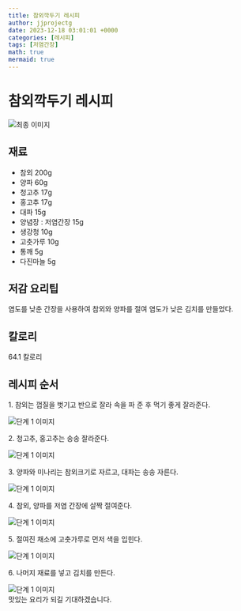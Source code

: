 ```yaml
---
title: 참외깍두기 레시피
author: jjprojectg
date: 2023-12-18 03:01:01 +0000
categories: [레시피]
tags: [저염간장]
math: true
mermaid: true
---
```

<meta name="og:type" content="website"/>
<meta charset="UTF-8"/>
<div class="header">
  <h1>참외깍두기 레시피</h1>
</div>

<div class="container my-4">
  <div class="row">
    <div class="col-12 col-md-6">
      <div class="recipe-image">
        <img src="http://www.foodsafetykorea.go.kr/uploadimg/cook/10_00424_2.png" class="step-image" alt="최종 이미지"/>
      </div>
    </div>
    <div class="col-12 col-md-6">
      <div class="ingredients">
        <h2>재료</h2>
        <ul class="card">
          <li> 참외 200g </li>
          <li>  양파 60g </li>
          <li>  청고추 17g </li>
          <li>  홍고추 17g </li>
          <li>  대파 15g </li>
          <li> 양념장 : 저염간장 15g </li>
          <li>  생강청 10g </li>
          <li>  고춧가루 10g </li>
          <li>  통깨 5g </li>
          <li>  다진마늘 5g </li>
</ul>
      </div>
    </div>
    <div class="col-12 col-md-6">
      <div class="ingredients">
        <h2>저감 요리팁</h2>
        <div class="card"> 
          <p>
            염도를 낮춘 간장을 사용하여 참외와 양파를 절여 염도가 낮은 김치를 만들었다.
          </p>
        </div>
      </div>
      <div class="ingredients">
        <h2>칼로리</h2>
        <div class="card"> 
          <p>
            64.1 칼로리
          </p>
        </div>
      </div>
    </div>
  </div>

  <h2 class="my-4">레시피 순서</h2>
  <div class="card recipe-card">
    <div class="card-body recipe-step">
      <p class="card-text step-description">1. 참외는 껍질을 벗기고 반으로 잘라 속을
파 준 후 먹기 좋게 잘라준다.</p>
      <img src="http://www.foodsafetykorea.go.kr/uploadimg/cook/20_00424_01.png" alt="단계 1 이미지" class="step-image"/>
    </div>
  </div>
  <div class="card recipe-card">
    <div class="card-body recipe-step">
      <p class="card-text step-description">2. 청고추, 홍고추는 송송 잘라준다.</p>
      <img src="http://www.foodsafetykorea.go.kr/uploadimg/cook/20_00424_02.png" alt="단계 1 이미지" class="step-image"/>
    </div>
  </div>
  <div class="card recipe-card">
    <div class="card-body recipe-step">
      <p class="card-text step-description">3. 양파와 미나리는 참외크기로 자르고, 대파는
송송 자른다.</p>
      <img src="http://www.foodsafetykorea.go.kr/uploadimg/cook/20_00424_03.png" alt="단계 1 이미지" class="step-image"/>
    </div>
  </div>
  <div class="card recipe-card">
    <div class="card-body recipe-step">
      <p class="card-text step-description">4. 참외, 양파를 저염 간장에 살짝 절여준다.</p>
      <img src="http://www.foodsafetykorea.go.kr/uploadimg/cook/20_00424_04.png" alt="단계 1 이미지" class="step-image"/>
    </div>
  </div>
  <div class="card recipe-card">
    <div class="card-body recipe-step">
      <p class="card-text step-description">5. 절여진 채소에 고춧가루로 먼저 색을 입힌다.</p>
      <img src="http://www.foodsafetykorea.go.kr/uploadimg/cook/20_00424_05.png" alt="단계 1 이미지" class="step-image"/>
    </div>
  </div>
  <div class="card recipe-card">
    <div class="card-body recipe-step">
      <p class="card-text step-description">6. 나머지 재료를 넣고 김치를 만든다.</p>
      <img src="http://www.foodsafetykorea.go.kr/uploadimg/cook/20_00424_06.png" alt="단계 1 이미지" class="step-image"/>
    </div>
  </div>

</div>
맛있는 요리가 되길 기대하겠습니다.

